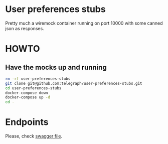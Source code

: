 # User preferences stubs
Pretty much a wiremock container running on port 10000 with some canned json as responses.

# HOWTO

## Have the mocks up and running
```sh
rm -rf user-preferences-stubs
git clone git@github.com:telegraph/user-preferences-stubs.git
cd user-preferences-stubs
docker-compose down
docker-compose up -d
cd -
```

# Endpoints

Please, check [swagger file](https://github.com/telegraph/platforms-swagger-specs/blob/master/user-preferences-swagger.json).